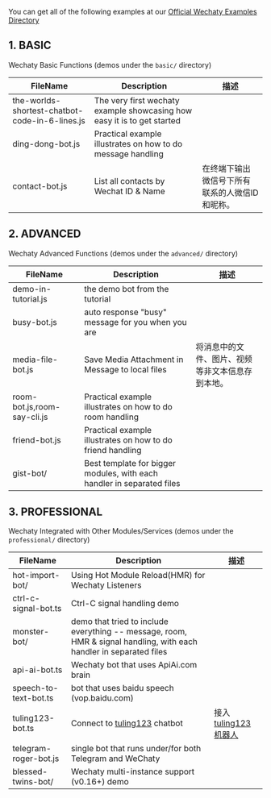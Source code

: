 
You can get all of the following examples at our [Official Wechaty Examples Directory](https://github.com/Chatie/wechaty-getting-started/tree/master/examples)


## 1. BASIC

Wechaty Basic Functions (demos under the `basic/` directory)

| FileName            | Description | 描述 |
| ---                 | ---   | ---         |
| the-worlds-shortest-chatbot-code-in-6-lines.js | The very first wechaty example showcasing how easy it is to get started | |
| ding-dong-bot.js | Practical example illustrates on how to do message handling | |
| contact-bot.js      | List all contacts by Wechat ID & Name | 在终端下输出微信号下所有联系的人微信ID和昵称。|

## 2. ADVANCED

Wechaty Advanced Functions (demos under the `advanced/` directory)

| FileName            | Description | 描述 |
| ---                 | ---   | ---         |
| demo-in-tutorial.js | the demo bot from the tutorial | |
| busy-bot.js | auto response "busy" message for you when you are | |
| media-file-bot.js   | Save Media Attachment in Message to local files | 将消息中的文件、图片、视频等非文本信息存到本地。 |
| room-bot.js,room-say-cli.js | Practical example illustrates on how to do room handling | |
| friend-bot.js | Practical example illustrates on how to do friend handling | |
| gist-bot/ | Best template for bigger modules, with each handler in separated files | |

## 3. PROFESSIONAL

Wechaty Integrated with Other Modules/Services (demos under the `professional/` directory)

| FileName            | Description | 描述 |
| ---                 | ---   | ---         |
| hot-import-bot/ | Using Hot Module Reload(HMR) for Wechaty Listeners |  |
| ctrl-c-signal-bot.ts | Ctrl-C signal handling demo | |
| monster-bot/ | demo that tried to include everything -- message, room, HMR & signal handling, with each handler in separated files  |  |
| api-ai-bot.ts | Wechaty bot that uses ApiAi.com brain |  |
| speech-to-text-bot.ts | bot that uses baidu speech (vop.baidu.com) |  |
| tuling123-bot.ts    | Connect to [tuling123](http://www.tuling123.com/) chatbot | 接入[tuling123机器人](http://www.tuling123.com/) |
| telegram-roger-bot.js | single bot that runs under/for both Telegram and WeChaty  |  |
| blessed-twins-bot/ | Wechaty multi-instance support (v0.16+) demo |  |